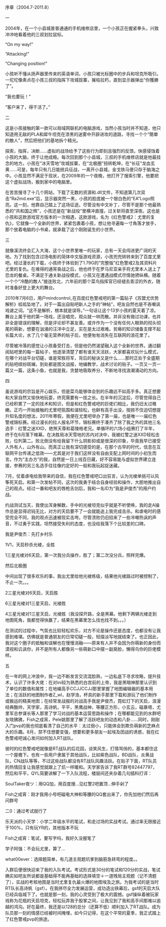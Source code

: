 序章（2004.7-2011.8）

一

2004年，在一个小县城普普通通的手机维修店里，一个小孩正在握紧拳头，兴致冲冲地看着他的三叔划拉鼠标。

“On my way!”

“Attacking!”

“Changing position!”

小孩听不懂从扬声器里传来的英语单词，小孩只被光标圈中的步兵和坦克所吸引。一坨坨像素点在小孩三叔的指挥下攻城拔寨，摧枯拉朽，直到显示器弹出“你獲勝了”。

“我也要玩！”

“客户来了，得干活了。”

二

这是小孩接触的第一款可以局域网联机的电脑游戏，当然小孩当时并不知道，他只知道用无敌的PLA和犀牛坦克在漆黑的迷雾中开辟进攻的道路，寻找一个个“簡單的敵人”，然后把他们的基地拆个精光。

探索，指挥，决断......虚拟的战场给予了这些行为即刻且强烈的反馈。快感侵蚀着小孩的大脑，终于让他成瘾。每次回到那个小县城，三叔的手机维修店就是他最挂念的地方。小孩在“冰天雪地”攻城拔寨，在“北极圈”扭转乾坤，在“长征”龙血玄黄......可是，每年只有几日能统兵征战，一离开小县城，金戈铁马便只存于脑海之中。小孩显然不满足于现状，在2009年的一个夜晚，他打开了搜索引擎，他要把这个虚拟战场，搬到家中的电脑里。

在苦苦搜寻了十几个网站，下载了无数的资源和.dll文件，不知道第几次双击“Ra2md.exe”后，显示器突然一黑，小孩的脸庞被一个银白色的“EA”Logo照亮。这一刻，他靠自己踏上了这场征途。尽管没有中文补丁，尽管不是那个他最熟悉的“共和国之辉”，小孩还是在“新战役”里横冲直撞，过关斩将直至深夜。这也是小孩和这款游戏官方版本的一次相遇，这款游戏，名为《红色警戒2：尤里的复仇》，它就像一个全新的世界，紧紧包裹着小孩，想让他寻遍每一寸角落才放手，那个放着电脑的小书桌，就承载了这个刚刚诞生的小世界。

三

就像溪流终会汇入大海，这个小世界里唯一的玩家，总有一天会闯进更广阔的天地。为了找到包含过场电影的简体中文版游戏资源，小孩兜兜转转来到了百度尤里吧。经过漫长的下载，小孩终于体验到了1.79G的“完整版”红色警戒2及其资料片尤里的复仇。在难得的通宵奋战之后，他也终于在罗马尼亚亲手将尤里本人送上了恐龙的餐桌。不满足于通关新战役模式，小孩又在遭遇战模式尽情驰骋纵横。随着一个个“冷酷的敵人”接连败北，六年前的那个菜鸟指挥官已经褪去青涩的外衣，随时准备好登上更大的舞台。

2010年7月6日，用户mindcontrol_在百度红色警戒吧的第一篇贴子《苏盟尤优势解析》呱呱坠地了。对于一篇出自贴吧新人之手的“神帖”，吧友自然也是不吝嘲讽戏谑之词。“这不是解析，根本就是误导。”一句话让这个13岁小孩的夏天着了凉。舞台上属于他的第一场戏，还没唱完，观众就一哄而散。并非没有做过功课，也并非全是错误的理解，但是评论却不甚友善。或许作为一个没有任何人眼熟的彻头彻尾的萌新，想要在汹涌的汪洋中立足，实在是太过艰难。贫瘠的知识储备支撑不起长篇大论，水了几个毫无营养的帖子后，他便匆匆消失在互联网的浪花里了。

尽管被冷落的感觉让小孩备受打击，但是他仍然渴望融入这个全新的世界。通过翻阅贴吧里的每一篇帖子，他逐渐清楚了都有谁天天活跃，大家都喜欢玩什么模式，在哪个对战平台切磋，谁是常胜将军，背后的秘诀又是什么……那时正处于全盛期的贴吧缤纷斑斓，到处都是图文战报，地编教学，战术讨论的贴子。一页又一页一篇又一篇，这条小鱼，也就是我，贪婪地吸取养分，不断地寻找浪潮涌动的方向。

四

虽说游戏的宗旨是开心娱乐，但是菜鸟能够体会到的乐趣远不如高手多。真正想要和大家自然又愉快地玩耍，终究需要有一技之长。在半年的沉淀后，尽管觉得自己已经积累了一定的技术和知识，但是和红色警戒吧的巨佬们相比，我仍旧太过稚嫩。正巧一开始接触的尤里吧氛围和谐轻松，也鲜有高手出没，按捺不住迫切想提升知名度的想法，2011年寒假，我便在尤里吧举办了第一届，也是唯一一届红色警戒锦标赛。经过漫长的拉人报名环节，锦标赛终于凑齐了除了我之外的其他三名选手：红警之迷XXD，绝煞天尊和葛陵格老兄。单循环的六场小组赛打了半年，终于在6月落下帷幕。在决胜局冰天雪地的苏内对决中，我被红警之迷XXD轻松击败，位列第二。败北倒没有给我留下什么阴影抑或是很深的印象，毕竟我早已接受人外有人，山外有山。而真正让我有深切感受的是，在那个古早的时代，信息在互联网平台传递之低效——尤其是对于我们这样没有自由支配上网时间的小初生而言。作为“主办方”的我，自然是一日上线百日藏，好不容易能与虚拟世界建立连接，参赛的另三名选手往往像约定好的一般和我玩起捉迷藏。

7月，仗着虐电给我带来的自信，我在红色警戒吧口出狂言，认为光棱单挑可以风筝死天启。和第一次发帖不同，这次的我勇于结合自身经验和操作，大胆地推出自己的观点。经过一番和吧友的唇枪舌剑后，我和一名ID为“我是尹俊杰”的用户约战。

约战测试当天，我使出浑身解数，手中的光棱坦克似乎就是不听使唤，我的走A操作总是显得迟钝无比，对方的天启要不了一会就能追上我完成击杀。和虐电时的感受完全不同，我的观点迅速被现实击垮。尽管溃败仍旧招来了一些冷嘲热讽的声音，不过勇于实践，坦然接受失利的态度，也没给我落下个比较差的口碑。

我是尹俊杰：先打乡村乐

1V1，天启秒杀光棱，全胜

1三星光棱对6天启，第一次我分兵操作，胜了；第二次没分兵，照样完爆。

然后北极圈

中间出现了很多欢乐的事，我出尤里给他光棱练级，结果他光棱路过时被控制了，不止一次。。。

2三星光棱对6天启，天启胜

6三星光棱对1三星天启，光棱胜

4三星光棱对1三星天启，光棱胜（我没探开路，全是黑幕。他剩下两辆光棱走到地图死角，我都觉得快赢了，结果在黑幕里怎么找也找不到。。。）

在测试的过程中，气氛也比较轻松欢乐，对方不论是操作还是态度，也都没有让我感到难堪。仿佛就是普通朋友的日常切磋一般，轻描淡写地就结束了。也正因此，我对这个圈子的抵触和误解也在慢慢消融——原来有人并不会因为你萌新的身份而漠视和讥讽你，并不是所有人都像另一些萌新口中摆一副臭脸，懒得鸟你的巨佬模样。

五

在一年的网上冲浪中，我一边不断发言交流混脸熟，一边私底下寻求攻略，提升技术，认识了许多大佬：在对ini较为熟悉的白宫前的上帝，我是黑暗神那里认识到了单位的数值和属性；在地编高手CCJJCCJJ那里掌握了地图编辑器的基本用法；在活跃的地图制作者Z_wl，赵学浩，杯具的新手那里下载和游玩了他们制作或搬运的精美地图；在经常发战报的对战高手我是尹俊杰，霓虹灯下的天启，浪漫经典酷帅，天学家，高诗帆，平平，黑鹰战神，等腰正方形，小玄云，磁暴塔，尤里军总参谋长等人那里了学习对战的基本运营思路和操作；在哪都能见到的水群吧友晓狒狒，Fish之成宵，Pele姚那里了解了活跃吧友的动态和八卦……同时，刚刚入门pvp的我也彻底看清了自己的水平：太过弱小，只能体会到欺负萌新的芝麻点大的乐趣。8月，禁不住想要变强，想要和更多朋友一起埃及团战的诱惑，我在红色警戒吧诚心发问如何加入RT战队。

彼时的红色警戒吧就像是RT战队的后花园，谈笑风生，打情骂俏的，基本都住这一个屋檐下。也有一些用户隶属于其他战队，比如紫色战队，BD战队，炎黄战队，CN战队等等，不过这些战队都没有RT战队风趣活跃。在贴子下面，RT队员的热情回复让我感觉就跟上了炕一样暖和。天学家告诉了我RT群号82447797，然后和平平，QYL简要讲解了一下入队流程，楼层间还夹杂着几句插科打诨：

SoulTaker夜ツ：用QQ加，用百度搜...见红警2吧置顶...伸手剁了

Fish之成宵：刚才我用小号吧磁电大神和等腰的QQ套出来了，你先加他们然后再问群号

二0：通过考试就行了

乐天派的小天学：小学二年级水平的笔试，和走过场的实战考试。通过率无限接近于100%，只有玩YR的，其他版本不玩

Fish之成宵：笔试，要写字吗，我好久没握笔了

学子阿强：不会玩尤里，算了…

what00ever：选择题简单，有几道主观题坑爹到脑筋急转弯的程度。。

入群后便很快迎来了我的入队考试。考试形式是30分的笔试和120分的实战，笔试确实如吧友所说都是基础得不能再基础的选择填空＋一道残局主观题（记不清题了），实战的考核地图是当时尤里复仇最火爆的地图埃及之旅。为我考试的是当时RT队长高诗帆（gsf）。在我拼尽全力发展运营，成功造出铁幕后，gsf的天启大队已经兵临城下了。也就是那一刻，我的心灵受到了极大的震撼。gsf操纵着被玩家戏称为花瓶的天启坦克，轻松玩弄我于股掌之间，让我见到了我和高手间那难以逾越的鸿沟。好在最终，我还是以128的总分（还算不低）顺利加入了RT战队。成为队员那一刻的情感已经被时间掩埋，如今只记得，在这个平常的夏季，我正式踏上了红色警戒pvp的旅途。

